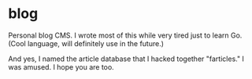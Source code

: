 # blog
Personal blog CMS. I wrote most of this while very tired just to learn Go. (Cool language, will definitely use in the future.)

And yes, I named the article database that I hacked together "farticles." I was amused. I hope you are too.
